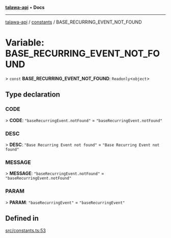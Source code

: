 [**talawa-api**](../../README.md) • **Docs**

***

[talawa-api](../../modules.md) / [constants](../README.md) / BASE\_RECURRING\_EVENT\_NOT\_FOUND

# Variable: BASE\_RECURRING\_EVENT\_NOT\_FOUND

\> `const` **BASE\_RECURRING\_EVENT\_NOT\_FOUND**: `Readonly`\<`object`\>

## Type declaration

### CODE

\> **CODE**: `"baseRecurringEvent.notFound"` = `"baseRecurringEvent.notFound"`

### DESC

\> **DESC**: `"Base Recurring Event not found"` = `"Base Recurring Event not found"`

### MESSAGE

\> **MESSAGE**: `"baseRecurringEvent.notFound"` = `"baseRecurringEvent.notFound"`

### PARAM

\> **PARAM**: `"baseRecurringEvent"` = `"baseRecurringEvent"`

## Defined in

[src/constants.ts:53](https://github.com/PalisadoesFoundation/talawa-api/blob/a6e7ac91b581c9109559657faf0f934f3eb41fe7/src/constants.ts#L53)

